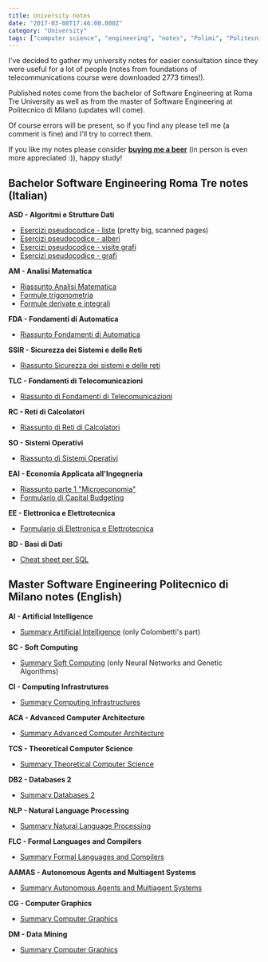 ```yaml
---
title: University notes
date: "2017-03-08T17:46:00.000Z"
category: "University"
tags: ["computer science", "engineering", "notes", "Polimi", "Politecnico di Milano", "Roma Tre", "university"]
---
```


I've decided to gather my university notes for easier consultation since they were useful for a lot of people (notes from foundations of telecommunications course were downloaded 2773 times!).

Published notes come from the bachelor of Software Engineering at Roma Tre University as well as from the master of Software Engineering at Politecnico di Milano (updates will come).

Of course errors will be present, so if you find any please tell me (a comment is fine) and I'll try to correct them.

If you like my notes please consider **[buying me a beer](https://www.paypal.me/flaprimo)** (in person is even more appreciated :)), happy study!



## Bachelor Software Engineering Roma Tre notes (Italian)

**ASD - Algoritmi e Strutture Dati**

*   [Esercizi pseudocodice - liste](https://www.mediafire.com/file/0rhnavbvwyevv3w/ASD-PSEUDO-LISTE-ESERCIZI.pdf) (pretty big, scanned pages)
*   [Esercizi pseudocodice - alberi](https://www.mediafire.com/file/ubrjbfq8hy87oiy/ASD_-_PSEUDO_-_Esercizi_sugli_alberi.pdf)
*   [Esercizi pseudocodice - visite grafi](https://www.mediafire.com/file/sil00an44ncgy8n/ASD_-_PSEUDO_-_Visite_Grafi.pdf)
*   [Esercizi pseudocodice - grafi](https://www.mediafire.com/file/1ficxi367958dny/ASD_-_PSEUDO_-_Grafi.pdf)

**AM - Analisi Matematica**

*   [Riassunto Analisi Matematica](https://www.mediafire.com/file/if83lr5mdu3u9bi/Riassunto_-_Analisi.pdf)
*   [Formule trigonometria](https://www.mediafire.com/file/amrd6myyekgggc6/Formule_trigonometria.pdf)
*   [Formule derivate e integrali](https://www.mediafire.com/file/11dgd1qlt5q16o2/Derivate_e_Integrali.pdf)

**FDA - Fondamenti di Automatica**

*   [Riassunto Fondamenti di Automatica](https://www.mediafire.com/file/i5qhz8mzsilafz1/FdA_-_Riassunto.pdf)

**SSIR - Sicurezza dei Sistemi e delle Reti**

*   [Riassunto Sicurezza dei sistemi e delle reti](https://www.mediafire.com/file/638pczjm9q8e6xx/Riassunto_-_SSIR.pdf)

**TLC - Fondamenti di Telecomunicazioni**

*   [Riassunto di Fondamenti di Telecomunicazioni](https://www.mediafire.com/file/doj6d37o8sd075f/TLC_-_Formulario.pdf)

**RC - Reti di Calcolatori**

*   [Riassunto di Reti di Calcolatori](https://www.mediafire.com/file/bkq8oiin7xr3do7/Reti_di_Calcolatori.pdf)

**SO - Sistemi Operativi**

*   [Riassunto di Sistemi Operativi](https://www.mediafire.com/file/uari25aip38vnr9/Sistemi_Operativi_-_Appunti.pdf)

**EAI - Economia Applicata all'Ingegneria**

*   [Riassunto parte 1 "Microeconomia"](https://www.mediafire.com/file/ej9980s7si7wda9/1_-_Microeconomia.pdf)
*   [Formulario di Capital Budgeting](https://www.mediafire.com/file/b28tkh6x5f8mehu/Capital_Budgeting_-_Formulario.pdf)

**EE - Elettronica e Elettrotecnica**

*   [Formulario di Elettronica e Elettrotecnica](https://www.mediafire.com/file/oj5r2lxj6i5d779/EE_-_Formulario.pdf)

**BD - Basi di Dati**

*   [Cheat sheet per SQL](https://www.mediafire.com/file/mrydw16ml4wll84/Basi_di_Dati.pdf)

## Master Software Engineering Politecnico di Milano notes (English)

**AI - Artificial Intelligence**

*   [Summary Artificial Intelligence](https://www.mediafire.com/file/ku33izlon3vsazx/Summary_-_Artificial_Intelligence.pdf) (only Colombetti's part)

**SC - Soft Computing**

*   [Summary Soft Computing](https://www.mediafire.com/file/ymic0mud2avpfnh/Summary_-_Soft_Computing.pdf) (only Neural Networks and Genetic Algorithms)

**CI - Computing Infrastrutures**

*   [Summary Computing Infrastructures](https://www.mediafire.com/file/hta5bhdcuuk8z1p/Summary_-_Computing_Infrastructures.pdf)

**ACA - Advanced Computer Architecture**

*   [Summary Advanced Computer Architecture](https://www.mediafire.com/file/ahveic12nf29ds1/Summary_-_Advanced_Computer_Architecture.pdf)

**TCS - Theoretical Computer Science**

*   [Summary Theoretical Computer Science](https://www.mediafire.com/file/60gyeeph49aql71/Summary_-_Theoretical_Computer_Science.pdf)

**DB2 - Databases 2**

*   [Summary Databases 2](https://www.mediafire.com/file/uaratu1kabxg0q5/Summary_-_Databases_2.pdf)

**NLP - Natural Language Processing**

*   [Summary Natural Language Processing](https://www.mediafire.com/file/2ulcialyaq1jqtd/Summary_-_Natural_Language_Processing.pdf)

**FLC - Formal Languages and Compilers**

*   [Summary Formal Languages and Compilers](https://www.mediafire.com/file/ms41gejd1rfeqzt/Summary_-_Formal_Languages_and_Compilers.pdf)

**AAMAS - Autonomous Agents and Multiagent Systems**

*   [Summary Autonomous Agents and Multiagent Systems](https://www.mediafire.com/file/7o7vwjocvxvxixd/Summary_-_Autonomous_Agents_and_Multiagent_Systems.pdf)

**CG - Computer Graphics**

*   [Summary Computer Graphics](https://www.mediafire.com/file/tl6r33a1ha9m9ac/Summary_-_Computer_Graphics.pdf)

**DM - Data Mining**

*   [Summary Computer Graphics](https://www.mediafire.com/file/99xj8ncpbn2u99k/Summary+-+Data+Mining.pdf)

